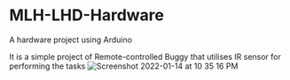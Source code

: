 # MLH-LHD-Hardware
A hardware project using Arduino 

It is a simple project of Remote-controlled Buggy that utilises IR sensor for performing the tasks
![Screenshot 2022-01-14 at 10 35 16 PM](https://user-images.githubusercontent.com/72016421/149555783-34e17f20-daeb-4d91-a080-a6532779d0ba.png)
